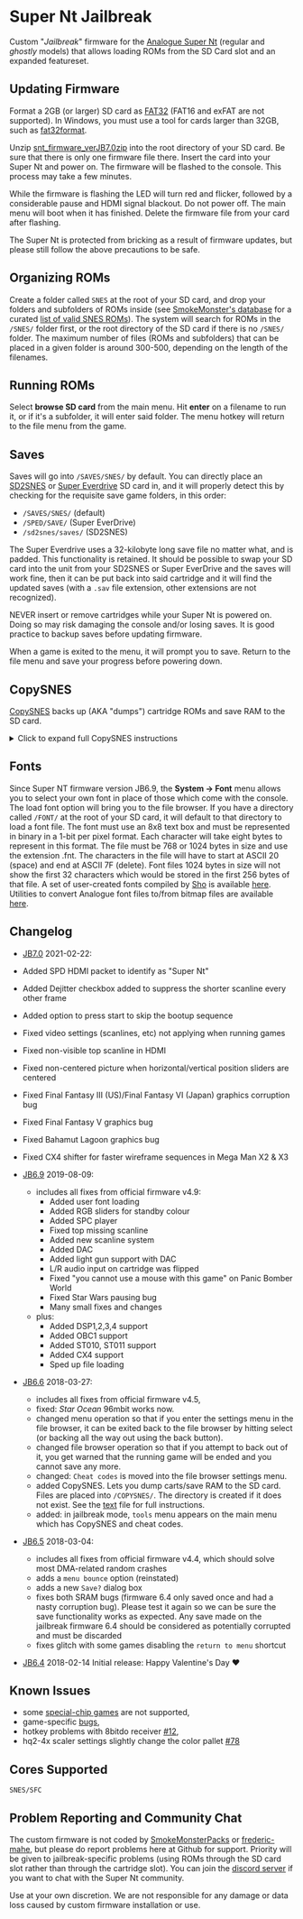 # Super Nt Jailbreak

Custom "*Jailbreak*" firmware for the [Analogue Super
Nt](https://www.analogue.co/pages/super-nt/) (regular and *ghostly*
models) that allows loading ROMs from the SD Card slot and an expanded
featureset.

## Updating Firmware 

Format a 2GB (or larger) SD card as
[FAT32](https://en.wikipedia.org/wiki/FAT32) (FAT16 and exFAT are not
supported). In Windows, you must use a tool for cards larger than
32GB, such as
[fat32format](http://www.ridgecrop.demon.co.uk/index.htm?guiformat.htm).

Unzip
[snt_firmware_verJB7.0zip](https://github.com/SmokeMonsterPacks/Super-NT-Jailbreak/blob/master/firmware/snt_firmware_verJB7.0.zip)
into the root directory of your SD card.  Be sure that there is only
one firmware file there.  Insert the card into your Super Nt and power
on. The firmware will be flashed to the console. This process may take
a few minutes.

While the firmware is flashing the LED will turn red and flicker,
followed by a considerable pause and HDMI signal blackout.  Do not
power off.  The main menu will boot when it has finished. Delete the
firmware file from your card after flashing.

The Super Nt is protected from bricking as a result of firmware
updates, but please still follow the above precautions to be safe.

## Organizing ROMs

Create a folder called `SNES` at the root of your SD card, and drop
your folders and subfolders of ROMs inside (see [SmokeMonster's
database](https://github.com/SmokeMonsterPacks/EverDrive-Packs-Lists-Database)
for a curated [list of valid SNES
ROMs](https://github.com/SmokeMonsterPacks/EverDrive-Packs-Lists-Database/raw/master/EverDrive%20Pack%20SMDBs/Super%20EverDrive%20%26%20SD2SNES%20SMDB.txt)).
The system will search for ROMs in the `/SNES/` folder first, or the
root directory of the SD card if there is no `/SNES/` folder.  The
maximum number of files (ROMs and subfolders) that can be placed in a
given folder is around 300-500, depending on the length of the
filenames.

## Running ROMs

Select **browse SD card** from the main menu.  Hit **enter** on a
filename to run it, or if it's a subfolder, it will enter said folder.
The menu hotkey will return to the file menu from the game.

## Saves

Saves will go into `/SAVES/SNES/` by default.  You can directly place
an [SD2SNES](http://sd2snes.de/) or [Super
Everdrive](https://krikzz.com/store/home/13-super-everdrive-v2.html)
SD card in, and it will properly detect this by checking for the
requisite save game folders, in this order:

- `/SAVES/SNES/` (default)
- `/SPED/SAVE/` (Super EverDrive)
- `/sd2snes/saves/` (SD2SNES)

The Super Everdrive uses a 32-kilobyte long save file no matter what,
and is padded.  This functionality is retained.  It should be possible
to swap your SD card into the unit from your SD2SNES or Super
EverDrive and the saves will work fine, then it can be put back into
said cartridge and it will find the updated saves (with a `.sav` file
extension, other extensions are not recognized).

NEVER insert or remove cartridges while your Super Nt is powered
on. Doing so may risk damaging the console and/or losing saves. It is
good practice to backup saves before updating firmware.

When a game is exited to the menu, it will prompt you to save. Return to
the file menu and save your progress before powering down.

## CopySNES

[CopySNES](https://github.com/SmokeMonsterPacks/Super-NT-Jailbreak/releases/download/v6.6/CopySNES.Instructions.txt)
backs up (AKA "dumps") cartridge ROMs and save RAM to the SD card.

<details>
  <summary>Click to expand full CopySNES instructions</summary>
<BR>

CopySNES is designed to be an easy to use way to back up cartridge
ROMs and save RAM data. Most types of cartridges are supported, and if
it isn't specifically supported or for some reason the cartridge
header is bad, the settings can be changed.

How to use it:

* Power the system off
* Insert cartridge
* Power the system on
* Select `CopySNES` on the tools menu

At this point, CopySNES will query the cartridge and grab the header
and attempt to detect what kind of cartridge it is.

You have two options at this point:

1. hit `enter` to accept the settings and proceed to saving.
2. hit `start` to edit the detected settings

(note: editing the name will happen during the save step, skip to
`filename entry` below)

If you wish to edit the settings, use `up` and `down` to select one of
the settings, then use `left` and `right` to adjust it. You can select
between 32 kilobytes and 16 megabytes of ROM to dump, and between 0
(i.e. none) and 32 kilobytes of RAM.

Finally, you can select the type of mapper it is, i.e. LOROM, HIROM,
EXHIROM, or EXLOROM. There is also a `FLAT` setting which will let you
dump the entire SNES cartridge space if desired. `FLAT` starts at
address 00:0000 and will dump the specified amount of memory.

While you can dump say, 8 megabytes of LOROM or HIROM, doing so most
likely won't be very useful.

This `manual` mode is useful when dumping things that do not have a
valid or any header such as the *Game Genie* BIOS (it reports 0 kilobyte
of ROM and is actually 64 kilobytes) or the *Sufami Turbo* (again, it
reports 0 kilobyte of ROM even though it's really 1 megabyte).

When you are done adjusting the settings, and are ready to dump, hit
`select`.

Filename entry:

At this point the filename can be edited.  It will directly copy the
ROM header name in here. For some Japanese titles, there may be no
valid ASCII characters in the header (or if there's no header at all)
so any invalid characters for a filename are replaced with spaces. If
there's no name at all, it will default to "GAME".  Use `up`/`down` to
change the character's value and `left`/`right` to select a
character. Press `enter` to accept the filename and begin the dumping
process.

The game's actual size will be determined at this point (i.e. a
2-megabyte game reported in the header might only be 1.5 megabytes, so
this will be detected now).

Finally, the ROM and RAM are dumped to the SD card.

Now that the dump is complete, you are returned to the tools menu. The
system can be powered off and a new cartridge inserted to dump, and so
on until all the carts are dumped that you wish to dump.

The following things have been tested:

* LOROM   (ROM + RAM)
* HIROM   (ROM + RAM)
* EXHIROM (ROM + RAM)
* SDD-1   (ROM + RAM)
* SA-1    (ROM + RAM)
* CX4     (ROM)
* DSP1-4  (ROM + RAM)
* S-RTC   (ROM,  RAM is dumped but it is unknown if it works)
* ST010   (ROM)
* ST011   (ROM)
* ST018   (ROM)
* OBC-1   (ROM + RAM)
* SPC7110 (ROM + RAM, but RAM has not been verified to work)
* GSU-1/2 (ROM + RAM)

(note: for SuperFX (GSU), the RAM is always dumped as 64 kilobytes.
This is because games such as *Yoshi's Island* have RAM, but the
headers for all the games show 0 kilobyte of RAM.  This 'larger' RAM
will work with the major emulators, and can be trimmed down later if
needed.)


Note: Testing with `no$sns` it will not use the saves on certain games
such as *Chrono Trigger* I don't know why, the saves are good and work
on the Super NT itself.

</details>

## Fonts

Since Super NT firmware version JB6.9, the **System -> Font** menu allows you to select your own font in place of those which come with the console. The load font option will bring you to the file browser. If you have a directory called `/FONT/` at the root of your SD card, it will default to that directory to load a font file. The font must use an 8x8 text box and must be represented in binary in a 1-bit per pixel format. Each character will take eight bytes to represent in this format. The file must be 768 or 1024 bytes in size and use the extension .fnt. The characters in the file will have to start at ASCII 20 (space) and end at ASCII 7F (delete). Font files 1024 bytes in size will not show the first 32 characters which would be stored in the first 256 bytes of that file. A set of user-created fonts compiled by [Sho](https://archive.org/details/@zreport) is available [here](https://archive.org/details/shos-font-pack-v-3). Utilities to convert Analogue font files to/from bitmap files are available [here](https://archive.org/details/analogue-font-utilities).

## Changelog
- [JB7.0](https://github.com/SmokeMonsterPacks/Super-NT-Jailbreak/blob/master/firmware/snt_firmware_verJB7.0.zip) 2021-02-22:
 - Added SPD HDMI packet to identify as "Super Nt"
 - Added Dejitter checkbox added to suppress the shorter scanline every other frame
 - Added option to press start to skip the bootup sequence
 - Fixed video settings (scanlines, etc) not applying when running games
 - Fixed non-visible top scanline in HDMI
 - Fixed non-centered picture when horizontal/vertical position sliders are centered
 - Fixed Final Fantasy III (US)/Final Fantasy VI (Japan) graphics corruption bug
 - Fixed Final Fantasy V graphics bug
 - Fixed Bahamut Lagoon graphics bug
 - Fixed CX4 shifter for faster wireframe sequences in Mega Man X2 & X3

- [JB6.9](https://github.com/SmokeMonsterPacks/Super-NT-Jailbreak/raw/master/firmware/snt_firmware_verJB6.9.zip) 2019-08-09:
  - includes all fixes from official firmware v4.9:
    - Added user font loading
    - Added RGB sliders for standby colour
    - Added SPC player
    - Fixed top missing scanline
    - Added new scanline system
    - Added DAC
    - Added light gun support with DAC
    - L/R audio input on cartridge was flipped
    - Fixed "you cannot use a mouse with this game" on Panic Bomber World
    - Fixed Star Wars pausing bug
    - Many small fixes and changes
  - plus:
    - Added DSP1,2,3,4 support
    - Added OBC1 support
    - Added ST010, ST011 support
    - Added CX4 support
    - Sped up file loading
  
- [JB6.6](https://github.com/SmokeMonsterPacks/Super-NT-Jailbreak/releases/download/v6.6/snt_firmware_verJB6.6.bin) 2018-03-27:
  - includes all fixes from official firmware v4.5,
  - fixed: *Star Ocean* 96mbit works now.
  - changed menu operation so that if you enter the settings menu in
    the file browser, it can be exited back to the file browser by
    hitting select (or backing all the way out using the back button).
  - changed file browser operation so that if you attempt to back out
    of it, you get warned that the running game will be ended and you
    cannot save any more.
  - changed: `Cheat codes` is moved into the file browser settings
    menu.
  - added CopySNES. Lets you dump carts/save RAM to the SD card. Files
    are placed into `/COPYSNES/`. The directory is created if it does
    not exist. See the
    [text](https://github.com/SmokeMonsterPacks/Super-NT-Jailbreak/releases/download/v6.6/CopySNES.Instructions.txt)
    file for full instructions.
  - added: in jailbreak mode, `tools` menu appears on the main menu
    which has CopySNES and cheat codes.

- [JB6.5](https://github.com/SmokeMonsterPacks/Super-NT-Jailbreak/releases/download/v6.5/snt_firmware_verJB6.5.bin) 2018-03-04:
  - includes all fixes from official firmware v4.4, which should
    solve most DMA-related random crashes
  - adds a `menu bounce` option (reinstated)
  - adds a new `Save?` dialog box
  - fixes both SRAM bugs (firmware 6.4 only saved once and had a nasty
    corruption bug). Please test it again so we can be sure the save
    functionality works as expected. Any save made on the jailbreak
    firmware 6.4 should be considered as potentially corrupted and
    must be discarded
  - fixes glitch with some games disabling the `return to menu`
    shortcut
    
- [JB6.4](https://github.com/SmokeMonsterPacks/Super-NT-Jailbreak/releases/download/v6.4/snt_firmware_verJB6.4.bin) 2018-02-14 Initial release: Happy Valentine's Day :heart:

## Known Issues

- some [special-chip games](https://en.wikipedia.org/wiki/List_of_Super_NES_enhancement_chips#List_of_Super_NES_games_that_use_enhancement_chips) are not supported,
- game-specific [bugs](https://github.com/SmokeMonsterPacks/Super-NT-Jailbreak/issues?utf8=%E2%9C%93&q=is%3Aissue+is%3Aopen+glitches),
- hotkey problems with 8bitdo receiver [#12](https://github.com/SmokeMonsterPacks/Super-NT-Jailbreak/issues/51),
- hq2-4x scaler settings slightly change the color pallet [#78](https://github.com/SmokeMonsterPacks/Super-NT-Jailbreak/issues/78)

## Cores Supported

`SNES/SFC`

## Problem Reporting and Community Chat

The custom firmware is not coded by
[SmokeMonsterPacks](https://github.com/SmokeMonsterPacks) or
[frederic-mahe](https://github.com/frederic-mahe), but please do
report problems here at Github for support. Priority will be given to
jailbreak-specific problems (using ROMs through the SD card slot
rather than through the cartridge slot). You can join the [discord
server](https://discord.gg/UDu5ztY) if you want to chat with the Super
Nt community.

Use at your own discretion. We are not responsible for any damage 
or data loss caused by custom firmware installation or use.
